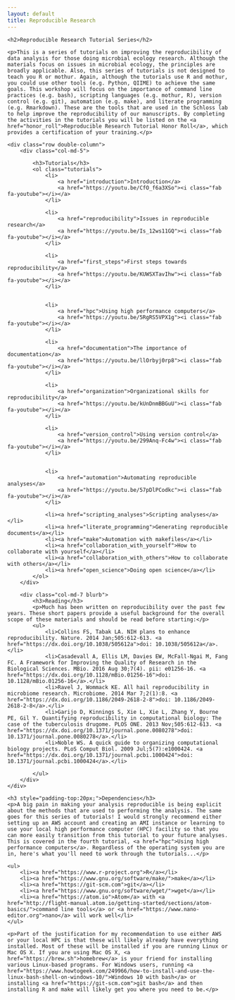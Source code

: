 ```yaml
---
layout: default
title: Reproducible Research
---
```

<div class="index">

	<h2>Reproducible Research Tutorial Series</h2>

	<p>This is a series of tutorials on improving the reproducibility of data analysis for those doing microbial ecology research. Although the materials focus on issues in microbial ecology, the principles are broadly applicable. Also, this series of tutorials is not designed to teach you R or mothur. Again, although the tutorials use R and mothur, you could use other tools (e.g. Python, QIIME) to achieve the same goals. This workshop will focus on the importance of command line practices (e.g. bash), scripting languages (e.g. mothur, R), version control (e.g. git), automation (e.g. make), and literate programming (e.g. Rmarkdown). These are the tools that are used in the Schloss lab to help improve the reproducibility of our manuscripts. By completing the activities in the tutorials you will be listed on the <a href="honor_roll">Reproducible Research Tutorial Honor Roll</a>, which provides a certification of your training.</p>

	<div class="row double-column">
		<div class="col-md-5">

			<h3>Tutorials</h3>
			<ol class="tutorials">
				<li>
					<a href="introduction">Introduction</a>
					<a href="https://youtu.be/CfO_f6a3XSo"><i class="fab fa-youtube"></i></a>
				</li>

				<li>
					<a href="reproducibility">Issues in reproducible research</a>
					<a href="https://youtu.be/Is_12ws11GQ"><i class="fab fa-youtube"></i></a>
				</li>

				<li>
					<a href="first_steps">First steps towards reproducibility</a>
					<a href="https://youtu.be/KUWSXTavIhw"><i class="fab fa-youtube"></i></a>
				</li>


				<li>
					<a href="hpc">Using high performance computers</a>
					<a href="https://youtu.be/5RgRS5VPX1g"><i class="fab fa-youtube"></i></a>
				</li>

				<li>
					<a href="documentation">The importance of documentation</a>
					<a href="https://youtu.be/llOrbyj0rp8"><i class="fab fa-youtube"></i></a>
				</li>

				<li>
					<a href="organization">Organizational skills for reproducibility</a>
					<a href="https://youtu.be/kUnDnmBBGuU"><i class="fab fa-youtube"></i></a>
				</li>

				<li>
					<a href="version_control">Using version control</a>
					<a href="https://youtu.be/299Anq-Fc4w"><i class="fab fa-youtube"></i></a>
				</li>


				<li>
					<a href="automation">Automating reproducible analyses</a>
					<a href="https://youtu.be/57pDlPCodkc"><i class="fab fa-youtube"></i></a>
				</li>

				<li><a href="scripting_analyses">Scripting analyses</a></li>
				<li><a href="literate_programming">Generating reproducible documents</a></li>
				<li><a href="make">Automation with makefiles</a></li>
				<li><a href="collaboration_with_yourself">How to collaborate with yourself</a></li>
				<li><a href="collaboration_with_others">How to collaborate with others</a></li>
				<li><a href="open_science">Doing open science</a></li>
			</ol>
		</div>

		<div class="col-md-7 blurb">
			<h3>Reading</h3>
			<p>Much has been written on reproducibility over the past few years. These short papers provide a useful background for the overall scope of these materials and should be read before starting:</p>
			<ul>
				<li>Collins FS, Tabak LA. NIH plans to enhance reproducibility. Nature. 2014 Jan;505:612-613. <a href="https://dx.doi.org/10.1038/505612a">doi: 10.1038/505612a</a>.</li>
				<li>Casadevall A, Ellis LM, Davies EW, McFall-Ngai M, Fang FC. A Framework for Improving the Quality of Research in the Biological Sciences. MBio. 2016 Aug 30;7(4). pii: e01256-16. <a href="https://dx.doi.org/10.1128/mBio.01256-16">doi: 10.1128/mBio.01256-16</a>.</li>
				<li>Ravel J, Wommack KE. All hail reproducibility in microbiome research. Microbiome. 2014 Mar 7;2(1):8. <a href="https://dx.doi.org/10.1186/2049-2618-2-8">doi: 10.1186/2049-2618-2-8</a>.</li>
				<li>Garijo D, Kinnings S, Xie L, Xie L, Zhang Y, Bourne PE, Gil Y. Quantifying reproducibility in computational biology: The case of the tuberculosis drugome. PLOS ONE. 2013 Nov;505:612-613. <a href="https://dx.doi.org/10.1371/journal.pone.0080278">doi: 10.1371/journal.pone.0080278</a>.</li>
				<li>Noble WS. A quick guide to organizing computational biology projects. PLoS Comput Biol. 2009 Jul;5(7):e1000424. <a href="https://dx.doi.org/10.1371/journal.pcbi.1000424">doi: 10.1371/journal.pcbi.1000424</a>.</li>

			</ul>
		</div>
	</div>

	<h3 style="padding-top:20px;">Dependencies</h3>
	<p>A big pain in making your analysis reproducible is being explicit about the methods that are used to performing the analysis. The same goes for this series of tutorials! I would strongly recommend either setting up an AWS account and creating an AMI instance or learning to use your local high performance computer (HPC) facility so that you can more easily transition from this tutorial to your future analyses. This is covered in the fourth tutorial, <a href="hpc">Using high performance computers</a>. Regardless of the operating system you are in, here's what you'll need to work through the tutorials...</p>

	<ul>
		<li><a href="https://www.r-project.org">R</a></li>
		<li><a href="https://www.gnu.org/software/make/">make</a></li>
		<li><a href="https://git-scm.com">git</a></li>
		<li><a href="https://www.gnu.org/software/wget/">wget</a></li>
		<li><a href="https://atom.io">Atom</a> with <a href="http://flight-manual.atom.io/getting-started/sections/atom-basics/">command line tools</a> or <a href="https://www.nano-editor.org">nano</a> will work well</li>
	</ul>

	<p>Part of the justification for my recommendation to use either AWS or your local HPC is that these will likely already have everything installed. Most of these will be installed if you are running Linux or Mac OS X. If you are using Mac OS X, <a href="https://brew.sh">homebrew</a> is your friend for installing various Linux-based programs. For Windows users, running <a href="https://www.howtogeek.com/249966/how-to-install-and-use-the-linux-bash-shell-on-windows-10/">Windows 10 with bash</a> or installing <a href="https://git-scm.com">git bash</a> and then installing R and make will likely get you where you need to be.</p>
</div>
